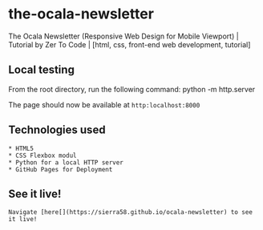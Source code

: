 # the-ocala-newsletter
The Ocala Newsletter (Responsive Web Design for Mobile Viewport) | Tutorial by Zer To Code | [html, css, front-end web development, tutorial]

## Local testing

   From the root directory, run the following command:
        python -m http.server

   The page should now be available at `http:localhost:8000`


## Technologies used

    * HTML5
    * CSS Flexbox modul
    * Python for a local HTTP server
    * GitHub Pages for Deployment

## See it live!

    Navigate [here[](https://sierra58.github.io/ocala-newsletter) to see it live!
